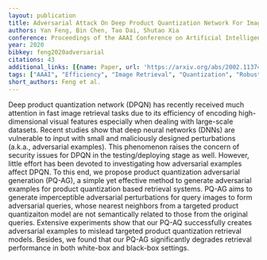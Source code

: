 ```yaml
---
layout: publication
title: Adversarial Attack On Deep Product Quantization Network For Image Retrieval
authors: Yan Feng, Bin Chen, Tao Dai, Shutao Xia
conference: Proceedings of the AAAI Conference on Artificial Intelligence
year: 2020
bibkey: feng2020adversarial
citations: 43
additional_links: [{name: Paper, url: 'https://arxiv.org/abs/2002.11374'}]
tags: ["AAAI", "Efficiency", "Image Retrieval", "Quantization", "Robustness"]
short_authors: Feng et al.
---
```

Deep product quantization network (DPQN) has recently received much attention
in fast image retrieval tasks due to its efficiency of encoding
high-dimensional visual features especially when dealing with large-scale
datasets. Recent studies show that deep neural networks (DNNs) are vulnerable
to input with small and maliciously designed perturbations (a.k.a., adversarial
examples). This phenomenon raises the concern of security issues for DPQN in
the testing/deploying stage as well. However, little effort has been devoted to
investigating how adversarial examples affect DPQN. To this end, we propose
product quantization adversarial generation (PQ-AG), a simple yet effective
method to generate adversarial examples for product quantization based
retrieval systems. PQ-AG aims to generate imperceptible adversarial
perturbations for query images to form adversarial queries, whose nearest
neighbors from a targeted product quantizaiton model are not semantically
related to those from the original queries. Extensive experiments show that our
PQ-AQ successfully creates adversarial examples to mislead targeted product
quantization retrieval models. Besides, we found that our PQ-AG significantly
degrades retrieval performance in both white-box and black-box settings.